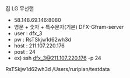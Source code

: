 집 LG 무선랜
- 58.148.69.146:8080
- 영문 + 숫자 + 특수문자(기본)
DFX-Gfram-server
- user : dfx_3
- pw : RsTSkjw1d62wh3d
- host : 211.107.220.176
- post : 24
- ex) ssh dfx_3@211.107.220.176 -p 24

RsTSkjw1d62wh3d
/Users/ruripian/testdata